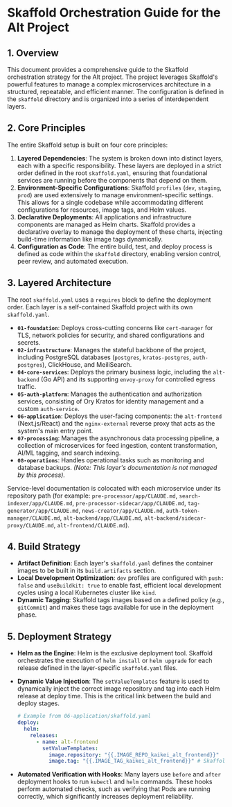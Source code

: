 # Skaffold Orchestration Guide for the Alt Project

## 1. Overview

This document provides a comprehensive guide to the Skaffold orchestration strategy for the Alt project. The project leverages Skaffold's powerful features to manage a complex microservices architecture in a structured, repeatable, and efficient manner. The configuration is defined in the `skaffold` directory and is organized into a series of interdependent layers.

## 2. Core Principles

The entire Skaffold setup is built on four core principles:

1.  **Layered Dependencies**: The system is broken down into distinct layers, each with a specific responsibility. These layers are deployed in a strict order defined in the root `skaffold.yaml`, ensuring that foundational services are running before the components that depend on them.
2.  **Environment-Specific Configurations**: Skaffold `profiles` (`dev`, `staging`, `prod`) are used extensively to manage environment-specific settings. This allows for a single codebase while accommodating different configurations for resources, image tags, and Helm values.
3.  **Declarative Deployments**: All applications and infrastructure components are managed as Helm charts. Skaffold provides a declarative overlay to manage the deployment of these charts, injecting build-time information like image tags dynamically.
4.  **Configuration as Code**: The entire build, test, and deploy process is defined as code within the `skaffold` directory, enabling version control, peer review, and automated execution.

## 3. Layered Architecture

The root `skaffold.yaml` uses a `requires` block to define the deployment order. Each layer is a self-contained Skaffold project with its own `skaffold.yaml`.

- **`01-foundation`**: Deploys cross-cutting concerns like `cert-manager` for TLS, network policies for security, and shared configurations and secrets.
- **`02-infrastructure`**: Manages the stateful backbone of the project, including PostgreSQL databases (`postgres`, `kratos-postgres`, `auth-postgres`), ClickHouse, and MeiliSearch.
- **`04-core-services`**: Deploys the primary business logic, including the `alt-backend` (Go API) and its supporting `envoy-proxy` for controlled egress traffic.
- **`05-auth-platform`**: Manages the authentication and authorization services, consisting of Ory Kratos for identity management and a custom `auth-service`.
- **`06-application`**: Deploys the user-facing components: the `alt-frontend` (Next.js/React) and the `nginx-external` reverse proxy that acts as the system's main entry point.
- **`07-processing`**: Manages the asynchronous data processing pipeline, a collection of microservices for feed ingestion, content transformation, AI/ML tagging, and search indexing.
- **`08-operations`**: Handles operational tasks such as monitoring and database backups. *(Note: This layer's documentation is not managed by this process).* 

Service-level documentation is colocated with each microservice under its repository path (for example: `pre-processor/app/CLAUDE.md`, `search-indexer/app/CLAUDE.md`, `pre-processor-sidecar/app/CLAUDE.md`, `tag-generator/app/CLAUDE.md`, `news-creator/app/CLAUDE.md`, `auth-token-manager/CLAUDE.md`, `alt-backend/app/CLAUDE.md`, `alt-backend/sidecar-proxy/CLAUDE.md`, `alt-frontend/CLAUDE.md`).

## 4. Build Strategy

- **Artifact Definition**: Each layer's `skaffold.yaml` defines the container images to be built in its `build.artifacts` section.
- **Local Development Optimization**: `dev` profiles are configured with `push: false` and `useBuildkit: true` to enable fast, efficient local development cycles using a local Kubernetes cluster like `kind`.
- **Dynamic Tagging**: Skaffold tags images based on a defined policy (e.g., `gitCommit`) and makes these tags available for use in the deployment phase.

## 5. Deployment Strategy

- **Helm as the Engine**: Helm is the exclusive deployment tool. Skaffold orchestrates the execution of `helm install` or `helm upgrade` for each release defined in the layer-specific `skaffold.yaml` files.
- **Dynamic Value Injection**: The `setValueTemplates` feature is used to dynamically inject the correct image repository and tag into each Helm release at deploy time. This is the critical link between the build and deploy stages.

  ```yaml
  # Example from 06-application/skaffold.yaml
  deploy:
    helm:
      releases:
        - name: alt-frontend
          setValueTemplates:
            image.repository: "{{.IMAGE_REPO_kaikei_alt_frontend}}"
            image.tag: "{{.IMAGE_TAG_kaikei_alt_frontend}}" # Skaffold injects the build tag here
  ```

- **Automated Verification with Hooks**: Many layers use `before` and `after` deployment hooks to run `kubectl` and `helm` commands. These hooks perform automated checks, such as verifying that Pods are running correctly, which significantly increases deployment reliability.
